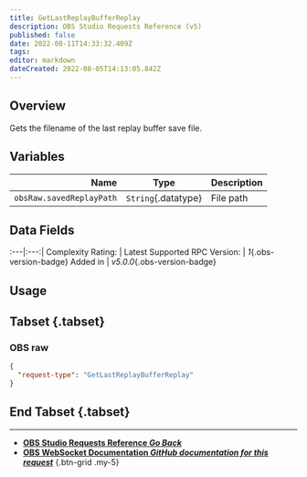 ```yaml
---
title: GetLastReplayBufferReplay
description: OBS Studio Requests Reference (v5)
published: false
date: 2022-08-11T14:33:32.409Z
tags: 
editor: markdown
dateCreated: 2022-08-05T14:13:05.842Z
---
```


## Overview
Gets the filename of the last replay buffer save file.

## Variables
Name | Type | Description | 
----:|:---------:|:------------|
`obsRaw.savedReplayPath` | `String`{.datatype} | File path

## Data Fields
:---|:---:|
Complexity Rating: | <span class="stars stars--2"></span>
Latest Supported RPC Version: | *1*{.obs-version-badge}
Added in | *v5.0.0*{.obs-version-badge}

## Usage
## Tabset {.tabset}
### OBS raw
```json
{
  "request-type": "GetLastReplayBufferReplay"
}
```
## End Tabset {.tabset}

---

- [<i class="mdi mdi-chevron-left"></i>**OBS Studio Requests Reference *Go Back***](/en/Broadcasters/OBS/Requests)
- [<i class="mdi mdi-github"></i> **OBS WebSocket Documentation *GitHub documentation for this request***](https://github.com/obsproject/obs-websocket/blob/master/docs/generated/protocol.md#getlastreplaybufferreplay)
{.btn-grid .my-5}
